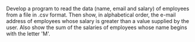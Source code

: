 Develop a program to read the data (name, email and salary) of employees from a file in .csv format. Then show, in alphabetical order, the e-mail address of employees whose salary is greater than a value supplied by the user. Also show the sum of the salaries of employees whose name begins with the letter 'M'. 
